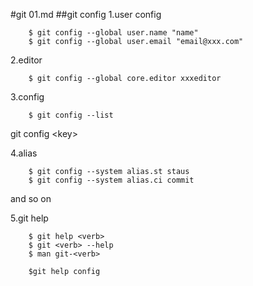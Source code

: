 #git 01.md
##git config
1.user config
```
    $ git config --global user.name "name"
    $ git config --global user.email "email@xxx.com"
```
2.editor
```
    $ git config --global core.editor xxxeditor
```
3.config
```
    $ git config --list
```
git config \<key\>  

4.alias
```
    $ git config --system alias.st staus
    $ git config --system alias.ci commit
```
and so on  
  
5.git help
```
    $ git help <verb>
    $ git <verb> --help
    $ man git-<verb>
    
    $git help config
```



